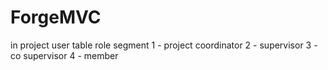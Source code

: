 # ForgeMVC
in project user table
    role segment
    1 - project coordinator
    2 - supervisor
    3 - co supervisor
    4 - member